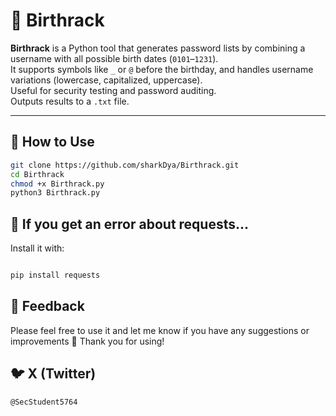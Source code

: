 # 🎂 Birthrack

**Birthrack** is a Python tool that generates password lists by combining a username with all possible birth dates (`0101`–`1231`).  
It supports symbols like `_` or `@` before the birthday, and handles username variations (lowercase, capitalized, uppercase).  
Useful for security testing and password auditing.  
Outputs results to a `.txt` file.

---

## 🚀 How to Use

```bash
git clone https://github.com/sharkDya/Birthrack.git
cd Birthrack
chmod +x Birthrack.py
python3 Birthrack.py
```


## 🧩 If you get an error about requests...
Install it with:

```bash

pip install requests

```

## 💬 Feedback
Please feel free to use it and let me know if you have any suggestions or improvements 🥺
Thank you for using!

## 🐦 X (Twitter)
```
@SecStudent5764






